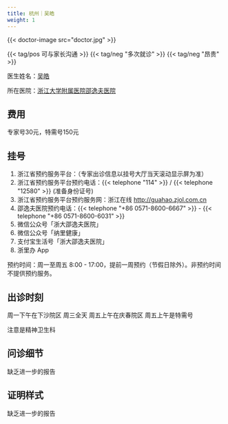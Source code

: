 ```yaml
---
title: 杭州｜吴皓
weight: 1
---
```


{{< doctor-image src="doctor.jpg" >}}

{{< tag/pos 可与家长沟通 >}} {{< tag/neg "多次就诊" >}} {{< tag/neg "昂贵" >}}

医生姓名：[吴皓](http://www.srrsh.com/jiuzheng/professional/detail221.html)

所在医院：[浙江大学附属医院邵逸夫医院](http://www.srrsh.com/)

## 费用

专家号30元，特需号150元

## 挂号

1. 浙江省预约服务平台：（专家出诊信息以挂号大厅当天滚动显示屏为准）
1. 浙江省预约服务平台预约电话：{{< telephone "114" >}} / {{< telephone "12580" >}} (准备身份证号)
1. 浙江省预约服务平台预约服务网：浙江在线 <http://guahao.zjol.com.cn>
1. 邵逸夫医院预约电话：{{< telephone "+86 0571-8600-6667" >}} - {{< telephone "+86 0571-8600-6031" >}}
1. 微信公众号「浙大邵逸夫医院」
1. 微信公众号「纳里健康」
1. 支付宝生活号「浙大邵逸夫医院」
1. 浙里办 App

预约时间：周一至周五 8:00 - 17:00，提前一周预约（节假日除外）。非预约时间不提供预约服务。

## 出诊时刻

周一下午在下沙院区
周三全天
周五上午在庆春院区
周五上午是特需号

注意是精神卫生科

## 问诊细节

缺乏进一步的报告

## 证明样式

缺乏进一步的报告
